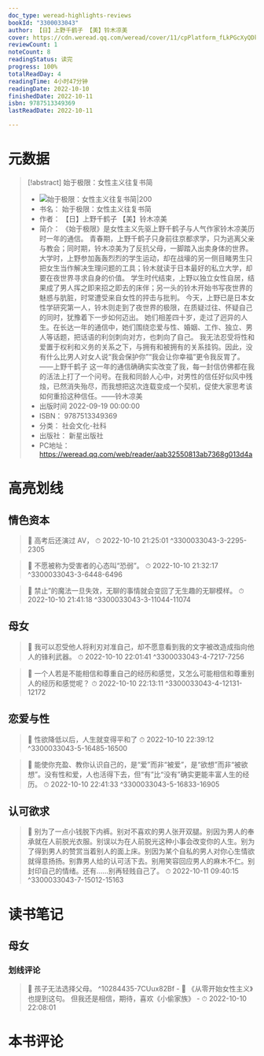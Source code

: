 ```yaml
---
doc_type: weread-highlights-reviews
bookId: "3300033043"
author: 【日】上野千鹤子 【美】铃木凉美
cover: https://cdn.weread.qq.com/weread/cover/11/cpPlatform_fLkPGcXyQDk1Dogx6F3uxA/t7_cpPlatform_fLkPGcXyQDk1Dogx6F3uxA.jpg
reviewCount: 1
noteCount: 8
readingStatus: 读完
progress: 100%
totalReadDay: 4
readingTime: 4小时47分钟
readingDate: 2022-10-10
finishedDate: 2022-10-11
isbn: 9787513349369
lastReadDate: 2022-10-11

---
```

# 元数据
> [!abstract] 始于极限：女性主义往复书简
> - ![ 始于极限：女性主义往复书简|200](https://cdn.weread.qq.com/weread/cover/11/cpPlatform_fLkPGcXyQDk1Dogx6F3uxA/t7_cpPlatform_fLkPGcXyQDk1Dogx6F3uxA.jpg)
> - 书名： 始于极限：女性主义往复书简
> - 作者： 【日】上野千鹤子 【美】铃木凉美
> - 简介： 《始于极限》是女性主义先驱上野千鹤子与人气作家铃木凉美历时一年的通信。
青春期，上野千鹤子只身前往京都求学，只为逃离父亲与教会；同时期，铃木凉美为了反抗父母，一脚踏入出卖身体的世界。
大学时，上野参加轰轰烈烈的学生运动，却在战壕的另一侧目睹男生只把女生当作解决生理问题的工具；铃木就读于日本最好的私立大学，却要在夜世界寻求自身的价值。
学生时代结束，上野以独立女性自居，结果成了男人挥之即来招之即去的床伴；另一头的铃木开始书写夜世界的魅惑与肮脏，时常遭受来自女性的抨击与批判。
今天，上野已是日本女性学研究第一人，铃木则走到了夜世界的极限，在质疑过往、怀疑自己的同时，犹豫着下一步如何迈出。
她们相差四十岁，走过了迥异的人生。在长达一年的通信中，她们围绕恋爱与性、婚姻、工作、独立、男人等话题，把话语的利剑刺向对方，也刺向了自己。
我无法忍受将性和爱置于权利和义务的关系之下，与拥有和被拥有的关系挂钩。因此，没有什么比男人对女人说“我会保护你”“我会让你幸福”更令我反胃了。——上野千鹤子
这一年的通信确确实实改变了我，每一封信仿佛都在我的活法上打了一个问号。在我和同龄人心中，对男性的信任好似风中残烛，已然消失殆尽，而我想把这次连载变成一个契机，促使大家思考该如何重拾这种信任。——铃木凉美
> - 出版时间 2022-09-19 00:00:00
> - ISBN： 9787513349369
> - 分类： 社会文化-社科
> - 出版社： 新星出版社
> - PC地址：https://weread.qq.com/web/reader/aab32550813ab7368g013d4a

# 高亮划线

## 情色资本

> 📌 高考后还演过 AV， 
> ⏱ 2022-10-10 21:25:01 ^3300033043-3-2295-2305

> 📌 不愿被称为受害者的心态叫“恐弱”。 
> ⏱ 2022-10-10 21:32:17 ^3300033043-3-6448-6496

> 📌 禁止”的魔法一旦失效，无聊的事情就会变回了无生趣的无聊模样。 
> ⏱ 2022-10-10 21:41:18 ^3300033043-3-11044-11074

## 母女

> 📌 我可以忍受他人将利刃对准自己，却不愿意看到我的文字被改造成指向他人的锋利武器。 
> ⏱ 2022-10-10 22:01:41 ^3300033043-4-7217-7256

> 📌 一个人若是不能相信和尊重自己的经历和感觉，又怎么可能相信和尊重别人的经历和感觉呢？ 
> ⏱ 2022-10-10 22:13:11 ^3300033043-4-12131-12172

## 恋爱与性

> 📌 性欲降低以后，人生就变得平和了 
> ⏱ 2022-10-10 22:39:12 ^3300033043-5-16485-16500

> 📌 能使你充盈、教你认识自己的，是“爱”而非“被爱”，是“欲想”而非“被欲想”。没有性和爱，人也活得下去，但“有”比“没有”确实更能丰富人生的经历。 
> ⏱ 2022-10-10 22:41:33 ^3300033043-5-16833-16905

## 认可欲求

> 📌 别为了一点小钱脱下内裤。别对不喜欢的男人张开双腿。别因为男人的奉承就在人前脱光衣服。别误以为在人前脱光这种小事会改变你的人生。别为了得到男人的赞赏当着别人的面上床。别因为某个自私的男人对你心生情欲就得意扬扬。别靠男人给的认可活下去。别用笑容回应男人的麻木不仁。别封印自己的情绪。还有……别再轻贱自己了。 
> ⏱ 2022-10-11 09:40:15 ^3300033043-7-15012-15163

# 读书笔记

## 母女

### 划线评论
> 📌 孩子无法选择父母。  ^10284435-7CUux82Bf
    - 💭 《从零开始女性主义》也提到这句。
但我还是相信，期待，喜欢《小偷家族》
    - ⏱ 2022-10-10 22:08:01
   
# 本书评论
